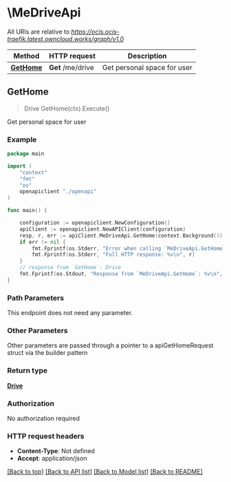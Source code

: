# \MeDriveApi

All URIs are relative to *https://ocis.ocis-traefik.latest.owncloud.works/graph/v1.0*

Method | HTTP request | Description
------------- | ------------- | -------------
[**GetHome**](MeDriveApi.md#GetHome) | **Get** /me/drive | Get personal space for user



## GetHome

> Drive GetHome(ctx).Execute()

Get personal space for user

### Example

```go
package main

import (
    "context"
    "fmt"
    "os"
    openapiclient "./openapi"
)

func main() {

    configuration := openapiclient.NewConfiguration()
    apiClient := openapiclient.NewAPIClient(configuration)
    resp, r, err := apiClient.MeDriveApi.GetHome(context.Background()).Execute()
    if err != nil {
        fmt.Fprintf(os.Stderr, "Error when calling `MeDriveApi.GetHome``: %v\n", err)
        fmt.Fprintf(os.Stderr, "Full HTTP response: %v\n", r)
    }
    // response from `GetHome`: Drive
    fmt.Fprintf(os.Stdout, "Response from `MeDriveApi.GetHome`: %v\n", resp)
}
```

### Path Parameters

This endpoint does not need any parameter.

### Other Parameters

Other parameters are passed through a pointer to a apiGetHomeRequest struct via the builder pattern


### Return type

[**Drive**](Drive.md)

### Authorization

No authorization required

### HTTP request headers

- **Content-Type**: Not defined
- **Accept**: application/json

[[Back to top]](#) [[Back to API list]](../README.md#documentation-for-api-endpoints)
[[Back to Model list]](../README.md#documentation-for-models)
[[Back to README]](../README.md)

